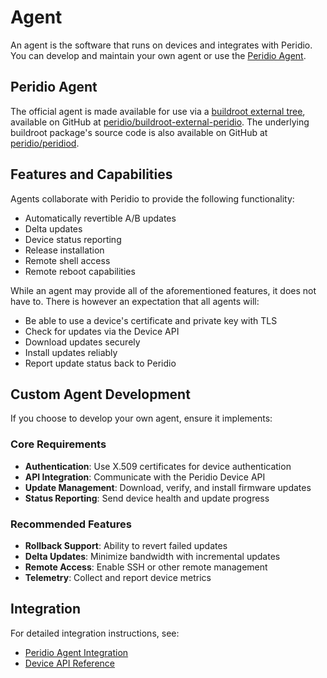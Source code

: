 # Agent

An agent is the software that runs on devices and integrates with Peridio. You can develop and maintain your own agent or use the [Peridio Agent](/integration/guides/peridio-core-custom-integration/introduction#agent).

## Peridio Agent

The official agent is made available for use via a [buildroot external tree](https://buildroot.org/downloads/manual/manual.html#outside-br-custom), available on GitHub at [peridio/buildroot-external-peridio](https://github.com/peridio/buildroot-external-peridio). The underlying buildroot package's source code is also available on GitHub at [peridio/peridiod](https://github.com/peridio/peridiod).

## Features and Capabilities

Agents collaborate with Peridio to provide the following functionality:

- Automatically revertible A/B updates
- Delta updates
- Device status reporting
- Release installation
- Remote shell access
- Remote reboot capabilities

While an agent may provide all of the aforementioned features, it does not have to. There is however an expectation that all agents will:

- Be able to use a device's certificate and private key with TLS
- Check for updates via the Device API
- Download updates securely
- Install updates reliably
- Report update status back to Peridio

## Custom Agent Development

If you choose to develop your own agent, ensure it implements:

### Core Requirements

- **Authentication**: Use X.509 certificates for device authentication
- **API Integration**: Communicate with the Peridio Device API
- **Update Management**: Download, verify, and install firmware updates
- **Status Reporting**: Send device health and update progress

### Recommended Features

- **Rollback Support**: Ability to revert failed updates
- **Delta Updates**: Minimize bandwidth with incremental updates
- **Remote Access**: Enable SSH or other remote management
- **Telemetry**: Collect and report device metrics

## Integration

For detailed integration instructions, see:

- [Peridio Agent Integration](/integration/peridiod-agent)
- [Device API Reference](/device-api)

